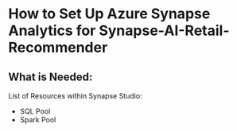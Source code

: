 # How to Set Up Azure Synapse Analytics for Synapse-AI-Retail-Recommender

## What is Needed:  
  
List of Resources within Synapse Studio:  
- SQL Pool  
- Spark Pool